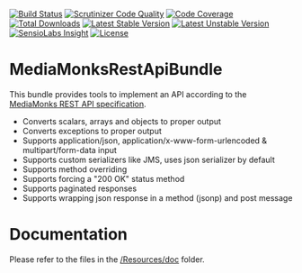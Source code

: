 [![Build Status](https://travis-ci.org/mediamonks/symfony-rest-api-bundle.svg?branch=master)](https://travis-ci.org/mediamonks/symfony-rest-api-bundle)
[![Scrutinizer Code Quality](https://scrutinizer-ci.com/g/mediamonks/symfony-rest-api-bundle/badges/quality-score.png?b=master)](https://scrutinizer-ci.com/g/mediamonks/symfony-rest-api-bundle/?branch=master)
[![Code Coverage](https://scrutinizer-ci.com/g/mediamonks/symfony-rest-api-bundle/badges/coverage.png?b=master)](https://scrutinizer-ci.com/g/mediamonks/symfony-rest-api-bundle/?branch=master)
[![Total Downloads](https://poser.pugx.org/mediamonks/rest-api-bundle/downloads)](https://packagist.org/packages/mediamonks/rest-api-bundle)
[![Latest Stable Version](https://poser.pugx.org/mediamonks/rest-api-bundle/v/stable)](https://packagist.org/packages/mediamonks/rest-api-bundle)
[![Latest Unstable Version](https://poser.pugx.org/mediamonks/rest-api-bundle/v/unstable)](https://packagist.org/packages/mediamonks/rest-api-bundle)
[![SensioLabs Insight](https://img.shields.io/sensiolabs/i/c42e43fd-9c7b-47e1-8264-3a98961e9236.svg)](https://insight.sensiolabs.com/projects/c42e43fd-9c7b-47e1-8264-3a98961e9236)
[![License](https://poser.pugx.org/mediamonks/rest-api-bundle/license)](https://packagist.org/packages/mediamonks/rest-api-bundle)

# MediaMonksRestApiBundle

This bundle provides tools to implement an API according to the [MediaMonks REST API specification](https://github.com/mediamonks/documents).

- Converts scalars, arrays and objects to proper output
- Converts exceptions to proper output
- Supports application/json, application/x-www-form-urlencoded & multipart/form-data input
- Supports custom serializers like JMS, uses json serializer by default
- Supports method overriding
- Supports forcing a "200 OK" status method
- Supports paginated responses
- Supports wrapping json response in a method (jsonp) and post message

# Documentation

Please refer to the files in the [/Resources/doc](/Resources/doc) folder.
